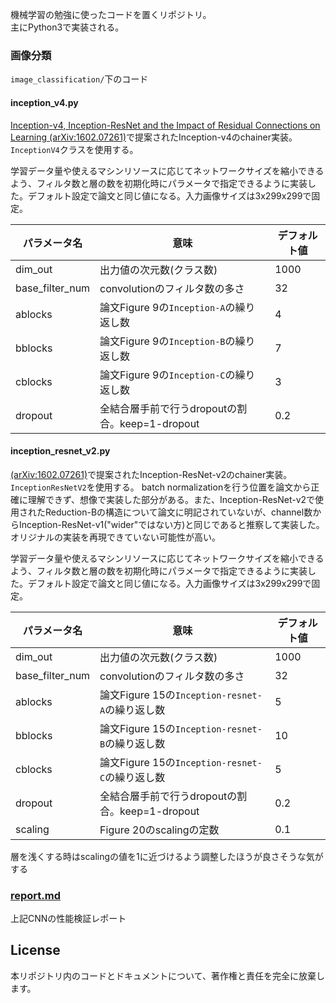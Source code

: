 機械学習の勉強に使ったコードを置くリポジトリ。  
主にPython3で実装される。

### 画像分類

`image_classification/`下のコード

#### inception_v4.py

[Inception-v4, Inception-ResNet and the Impact of Residual Connections on Learning (arXiv:1602.07261)](https://arxiv.org/abs/1602.07261)で提案されたInception-v4のchainer実装。`InceptionV4`クラスを使用する。

学習データ量や使えるマシンリソースに応じてネットワークサイズを縮小できるよう、フィルタ数と層の数を初期化時にパラメータで指定できるように実装した。デフォルト設定で論文と同じ値になる。入力画像サイズは3x299x299で固定。

| パラメータ名 | 意味 | デフォルト値 |
| --- | --- | --- |
| dim_out | 出力値の次元数(クラス数) | 1000 |
| base_filter_num | convolutionのフィルタ数の多さ | 32 |
| ablocks | 論文Figure 9の`Inception-A`の繰り返し数 | 4 |
| bblocks | 論文Figure 9の`Inception-B`の繰り返し数 | 7 |
| cblocks | 論文Figure 9の`Inception-C`の繰り返し数 | 3 |
| dropout | 全結合層手前で行うdropoutの割合。keep=1-dropout | 0.2 |

#### inception_resnet_v2.py

[(arXiv:1602.07261)](https://arxiv.org/abs/1602.07261)で提案されたInception-ResNet-v2のchainer実装。`InceptionResNetV2`を使用する。 
batch normalizationを行う位置を論文から正確に理解できず、想像で実装した部分がある。また、Inception-ResNet-v2で使用されたReduction-Bの構造について論文に明記されていないが、channel数からInception-ResNet-v1("wider"ではない方)と同じであると推察して実装した。  
オリジナルの実装を再現できていない可能性が高い。

学習データ量や使えるマシンリソースに応じてネットワークサイズを縮小できるよう、フィルタ数と層の数を初期化時にパラメータで指定できるように実装した。デフォルト設定で論文と同じ値になる。入力画像サイズは3x299x299で固定。

| パラメータ名 | 意味 | デフォルト値 |
| --- | --- | --- |
| dim_out | 出力値の次元数(クラス数) | 1000 |
| base_filter_num | convolutionのフィルタ数の多さ | 32 |
| ablocks | 論文Figure 15の`Inception-resnet-A`の繰り返し数 | 5 |
| bblocks | 論文Figure 15の`Inception-resnet-B`の繰り返し数 | 10 |
| cblocks | 論文Figure 15の`Inception-resnet-C`の繰り返し数 | 5 |
| dropout | 全結合層手前で行うdropoutの割合。keep=1-dropout | 0.2 |
| scaling | Figure 20のscalingの定数 | 0.1 | 

層を浅くする時はscalingの値を1に近づけるよう調整したほうが良さそうな気がする

### [report.md](image-classification/report.md)

上記CNNの性能検証レポート

## License

本リポジトリ内のコードとドキュメントについて、著作権と責任を完全に放棄します。

